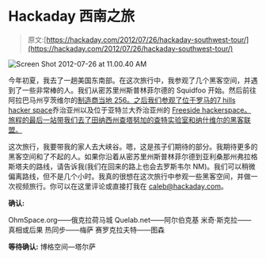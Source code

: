 # Hackaday 西南之旅

> 原文:[https://hackaday.com/2012/07/26/hackaday-southwest-tour/](https://hackaday.com/2012/07/26/hackaday-southwest-tour/)

![](../Images/81d8080e5399e3ec585259008a98b43f.png "Screen Shot 2012-07-26 at 11.00.40 AM")

今年初夏，我去了一趟美国东南部。在这次旅行中，我参观了几个黑客空间，并遇到了一些非常棒的人。我们从密苏里州斯普林菲尔德的 Squidfoo 开始。然后前往阿拉巴马州亨茨维尔的[制造商当地 256。之后我们参观了位于罗马的](http://hackaday.com/2012/05/29/hackerspace-introduction-makers-local-256-in-huntsville-alabama/)[7 hills hacker space](http://hackaday.com/2012/05/30/hackerspace-introduction-7hills-makerspace-in-rome-georgia/)乔治亚州以及位于亚特兰大乔治亚州的 [Freeside hackerspace。旅程的最后一站带我们去了田纳西州查塔努加的查特实验室和纳什维尔的黑客联盟。](http://hackaday.com/2012/05/31/hackerspace-intros-freeside-hackerspace-in-atlanta-georgia/)

这次旅行，我要带我的家人去大峡谷。嗯，这是孩子们期待的部分。我期待更多的黑客空间和了不起的人。如果你沿着从密苏里州斯普林菲尔德到亚利桑那州弗拉格斯塔夫的路线，请告诉我(我们在回来的路上也会去罗斯韦尔 NM)。我们可以稍微偏离路线，但不是几个小时。我真的很想在这次旅行中参观一些黑客空间，并做一次视频旅行。你可以在这里评论或直接打我在 caleb@hackaday.com。

**确认:**

OhmSpace.org——俄克拉荷马城
Quelab.net——阿尔伯克基
米奇·斯克拉——真相或后果
热同步——梅萨
赛罗克拉夫特——图森

**等待确认:**
博格空间—塔尔萨